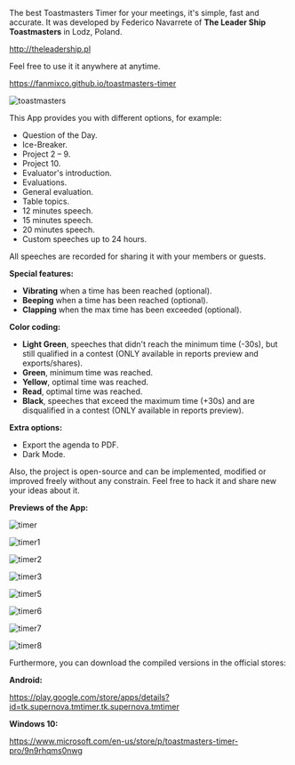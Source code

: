 The best Toastmasters Timer for your meetings, it's simple, fast and accurate. It was developed by Federico Navarrete of **The Leader Ship Toastmasters** in Lodz, Poland.

http://theleadership.pl

Feel free to use it it anywhere at anytime.

https://fanmixco.github.io/toastmasters-timer

![toastmasters](http://dominicanewsonline.com/news/wp-content/uploads/2014/10/ToastmastersLogoColor-300x262.jpg)

This App provides you with different options, for example:
- Question of the Day.
- Ice-Breaker.
- Project 2 – 9.
- Project 10.
- Evaluator's introduction.
- Evaluations.
- General evaluation.
- Table topics.
- 12 minutes speech.
- 15 minutes speech.
- 20 minutes speech.
- Custom speeches up to 24 hours.

All speeches are recorded for sharing it with your members or guests.

**Special features:**
- **Vibrating** when a time has been reached (optional).
- **Beeping** when a time has been reached (optional).
- **Clapping** when the max time has been exceeded (optional).

**Color coding:**
- **Light Green**, speeches that didn't reach the minimum time (-30s), but still qualified in a contest (ONLY available in reports preview and exports/shares).
- **Green**, minimum time was reached.
- **Yellow**, optimal time was reached.
- **Read**, optimal time was reached.
- **Black**, speeches that exceed the maximum time (+30s) and are disqualified in a contest (ONLY available in reports preview).

**Extra options:**
- Export the agenda to PDF.
- Dark Mode.

Also, the project is open-source and can be implemented, modified or improved freely without any constrain. Feel free to hack it and share new your ideas about it.

**Previews of the App:**

![timer](https://mir-cdn.behance.net/v1/rendition/project_modules/fs/8d504a63506593.5c2745ffb5dfe.png)

![timer1](https://mir-cdn.behance.net/v1/rendition/project_modules/fs/1ef46663506593.5c2745ffb4ff5.png)

![timer2](https://mir-cdn.behance.net/v1/rendition/project_modules/fs/46d61b63506593.5c27821e03259.png)

![timer3](https://mir-cdn.behance.net/v1/rendition/project_modules/fs/7ec61a63506593.5c2745ffb5245.png)

![timer5](https://mir-cdn.behance.net/v1/rendition/project_modules/fs/c9aa9e63506593.5c2745ffb5440.png)

![timer6](https://mir-cdn.behance.net/v1/rendition/project_modules/fs/475fcb63506593.5c2745ffb56c8.png)

![timer7](https://mir-cdn.behance.net/v1/rendition/project_modules/fs/172ed763506593.5c2781017f48d.png)

![timer8](https://mir-cdn.behance.net/v1/rendition/project_modules/fs/1062fc63506593.5c2745ffb4637.png)

Furthermore, you can download the compiled versions in the official stores:

**Android:**

https://play.google.com/store/apps/details?id=tk.supernova.tmtimer.tk.supernova.tmtimer

**Windows 10:**

https://www.microsoft.com/en-us/store/p/toastmasters-timer-pro/9n9rhqms0nwg
